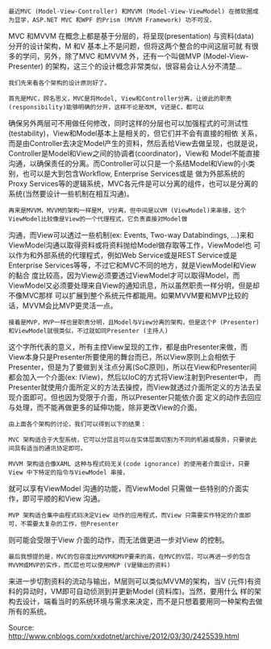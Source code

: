     
    最近MVC (Model-View-Controller) 和MVVM (Model-View-ViewModel) 在微软圈成为显学，ASP.NET MVC 和WPF 的Prism (MVVM Framework) 功不可没，
MVC 和MVVM 在概念上都是基于分层的，将呈现(presentation) 与资料(data) 分开的设计架构，M 和V 基本上不是问题，但将这两个整合的中间这层可就
有很多的学问，另外，除了MVC 和MVVM 外，还有一个叫做MVP (Model-View-Presenter) 的架构，这三个的设计概念非常类似，很容易会让人分不清楚...
    
    我们先来看各个架构的设计原则好了。
    
    首先是MVC，顾名思义，MVC是将Model, View和Controller分离，让彼此的职责(responsibility)能够明确的分开，这样不论是改M, V还是C，都可以
确保另外两层可不用做任何修改，同时这样的分层也可以加强程式的可测试性(testability)，View和Model基本上是相关的，但它们并不会有直接的相依
关系，而是由Controller去决定Model产生的资料，然后丢给View去做呈现，也就是说，Controller是Model和View之间的协调者(coordinator)，View和
Model不能直接沟通，以确保责任的分离。而Controller可以只是一个系结Model和View的小类别，也可以是大到包含Workflow, Enterprise Services或是
做为外部系统的Proxy Services等的逻辑系统，MVC各元件是可以分离的组件，也可以是分离的系统(当然要设计一些机制在相互沟通)。

    再来是MVVM，MVVM的架构一样是M, V分离，但中间是以VM (ViewModel)来串接，这个ViewModel比较像是View的一个代理程式，它负责直接对Model做
沟通，而View可以透过一些机制(ex: Events, Two-way Databindings, ...)来和ViewModel沟通以取得资料或将资料抛给Model做存取等工作，ViewModel也
可以作为和外部系统的代理程式，例如Web Service或是REST Service或是Enterprise Services等等，不过它和MVC不同的地方，就是ViewModel和View的黏合
度比较高，因为View必须要透过ViewModel才可以取得Model，而ViewModel又必须要处理来自View的通知讯息，所以虽然职责一样分明，但是却不像MVC那样
可以扩展到整个系统元件都能用。如果MVVM要和MVP比较的话，MVVM会比MVP更灵活一点。

    接着是MVP，MVP一样也是职责分明，且Model与View分离的架构，但是这个P (Presenter)和ViewModel就很类似，不过就如同Presenter (主持人)
这个字所代表的意义，所有主控View呈现的工作，都是由Presenter来做，而View本身只是Presenter所要使用的舞台而已，所以View原则上会相依于
Presenter，但是为了要做到关注点分离(SoC原则)，所以在View和Presenter间都会加入一个介面(ex: IView)，然后以IoC的方式将View注射到Presenter中，
而Presenter就使用介面所定义的方法去操控，而View就透过介面所定义的方法去呈现介面即可。但也因为受限于介面，所以Presenter只能依介面
定义的动作去回应与处理，而不能再做更多的延伸功能，除非更改View的介面。

    由上面各个架构的讨论，我们可以得到以下的结果：

    MVC 架构适合于大型系统，它可以分层且可以在实体层面切割为不同的机器或服务，只要彼此间具有适当的通讯协定即可。
    
    MVVM 架构适合像XAML 这种与程式码无关(code ignorance) 的使用者介面设计，只要View 中下特定的指令与ViewModel 串接，
就可以享有ViewModel 沟通的功能，而ViewModel 只需做一些特别的介面实作，即可平顺的和View 沟通。

    MVP 架构适合集中由程式码决定View 动作的应用程式，而View 只需要实作特定的介面即可，不需要太复杂的工作，但Presenter
则可能会受限于View 介面的动作，而无法做更进一步对View 的控制。

    最后我想提的是，MVC的包容度比MVVM和MVP要来的高，在MVC的V层，可以再进一步的包含MVVM或MVP的实作，而C层也可以使用MVP (V是输出的资料)
来进一步切割资料的流动与输出，M层则可以类似MVVM的架构，当V (元件)有资料的异动时，VM即可自动侦测到并更新Model (资料库)。当然，要用什么
样的架构去设计，端看当时的系统环境与需求来决定，而不是只想着要用同一种架构去做所有的系统。


Source: http://www.cnblogs.com/xxdotnet/archive/2012/03/30/2425539.html
